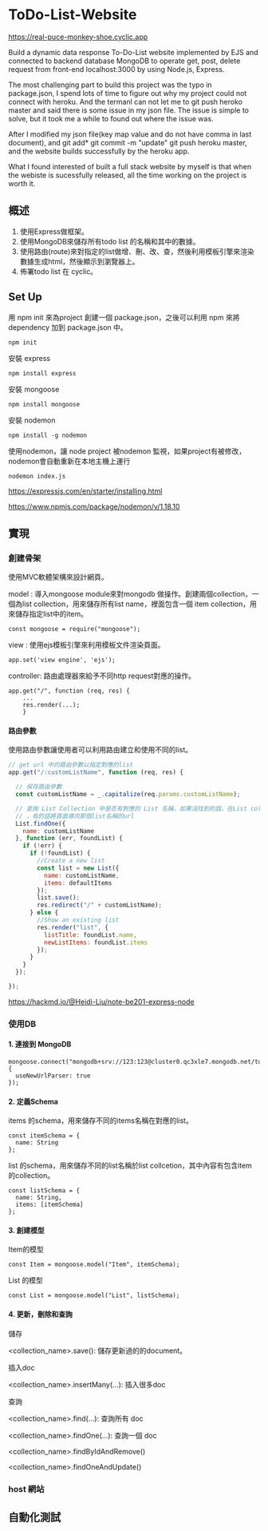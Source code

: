 # ToDo-List-Website
https://real-puce-monkey-shoe.cyclic.app    


Build a dynamic data response To-Do-List website implemented by EJS and connected to backend database MongoDB to operate get, post, delete request from front-end localhost:3000 by using Node.js, Express.   


The most challenging part to build this project was the typo in package.json, I spend lots of time to figure out why my project could not connect with heroku. And the termanl can not let me to git push heroko master and said there is some issue in my json file.
The issue is simple to solve, but it took me a while to found out where the issue was.    


After I modified my json file(key map value and do not have comma in last document), and git add* git commit -m "update" git push heroku master, and the website builds successfully by the heroku app.   

What I found interested of built a full stack website by myself is that when the webiste is sucessfully released, all the time working on the project is worth it.    


## 概述

1. 使用Express做框架。
2. 使用MongoDB來儲存所有todo list 的名稱和其中的數據。
3. 使用路由(route)來對指定的list做增、刪、改、查，然後利用模板引擎來渲染數據生成html，然後顯示到瀏覽器上。
4. 佈署todo list 在 cyclic。

## Set Up
用 npm init 來為project 創建一個 package.json，之後可以利用 npm <dependency> 來將 dependency 加到 package.json 中。
```
npm init
```
安裝 express
```
npm install express
```
安裝 mongoose
```
npm install mongoose
```
安裝 nodemon
```
npm install -g nodemon
```
使用nodemon，讓 node project 被nodemon 監視，如果project有被修改，nodemon會自動重新在本地主機上運行
```
nodemon index.js
```

    
    
https://expressjs.com/en/starter/installing.html    

https://www.npmjs.com/package/nodemon/v/1.18.10
## 實現

### 創建骨架
使用MVC軟體架構來設計網頁。     

model : 導入mongoose module來對mongodb 做操作。創建兩個collection，一個為list collection，用來儲存所有list name，裡面包含一個 item collection，用來儲存指定list中的item。
```
const mongoose = require("mongoose");
```    
view : 使用ejs模板引擎來利用模板文件渲染頁面。    
```
app.set('view engine', 'ejs');
```
controller: 路由處理器來給予不同http request對應的操作。
```    
app.get("/", function (req, res) {
    ...
    res.render(...);
    }
```    
#### 路由參數
使用路由參數讓使用者可以利用路由建立和使用不同的list。   

```javascript    
// get url 中的路由參數以指定對應的list
app.get("/:customListName", function (req, res) {

  // 保存路由參數
  const customListName = _.capitalize(req.params.customListName);

  // 查詢 List Collection 中是否有對應的 List 名稱，如果沒找到的話，在List collection 創建一個新的list document
  // ，有的話將頁面導向那個list名稱的url
  List.findOne({
    name: customListName
  }, function (err, foundList) {
    if (!err) {
      if (!foundList) {
        //Create a new list
        const list = new List({
          name: customListName,
          items: defaultItems
        });
        list.save();
        res.redirect("/" + customListName);
      } else {
        //Show an existing list
        res.render("list", {
          listTitle: foundList.name,
          newListItems: foundList.items
        });
      }
    }
  });

});
```
https://hackmd.io/@Heidi-Liu/note-be201-express-node
### 使用DB
#### 1. 連接到 MongoDB
```    
mongoose.connect("mongodb+srv://123:123@cluster0.qc3xle7.mongodb.net/todolistDB", {
  useNewUrlParser: true
});
```
#### 2. 定義Schema     
items 的schema，用來儲存不同的items名稱在對應的list。
```      
const itemSchema = {
  name: String
};
```
list 的schema，用來儲存不同的list名稱於list collcetion，其中內容有包含item 的collection。
```      
const listSchema = {
  name: String,
  items: [itemSchema]
};
```      
#### 3. 創建模型     
Item的模型
```      
const Item = mongoose.model("Item", itemSchema);
```
List 的模型
```      
const List = mongoose.model("List", listSchema);
```      
#### 4. 更新，刪除和查詢     
    
儲存      
    
<collection_name>.save(): 儲存更新過的的document。      
    
插入doc   
    
<collection_name>.insertMany(...): 插入很多doc      
    

查詢      
    
<collection_name>.find(...): 查詢所有 doc   
    
<collection_name>.findOne(...): 查詢一個 doc    
    
<collection_name>.findByIdAndRemove()   
    
<collection_name>.findOneAndUpdate()    
    

### host 網站

## 自動化測試
